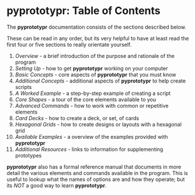 # pyprototypr: Table of Contents

The **pyprototypr** documentation consists of the sections described below.

These can be read in any order, but its very helpful to have at least read 
the first four or five sections to really orientate yourself.

1. *Overview* - a brief introduction of the purpose and rationale of the program
2. *Setting Up* - how to get **pyprototypr** working on your computer  
3. *Basic Concepts* - core aspects of **pyprototypr** that you must know
4. *Additional Concepts* - additional aspects of **pyprototypr** to help create scripts
5. *A Worked Example* - a step-by-step example of creating a script
6. *Core Shapes* - a tour of the core elements available to you
7. *Advanced Commands* - how to work with common or repetitive elements
8. *Card Decks* - how to create a deck, or set, of cards 
9. *Hexagonal Grids* - how to create designs or layouts with a hexagonal grid
10. *Available Examples* - a overview of the examples provided with **pyprototypr**
11. *Additional Resources* - links to information for supplementing prototypes

**pyprototypr** also has a formal reference manual that documents in more detail
the various elements and commands available in the program.  This is useful to
lookup what the names of options are and how they operate; but its *NOT* 
a good way to learn **pyprototypr**.

